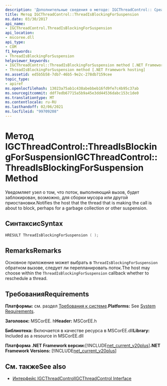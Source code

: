 ```yaml
---
description: 'Дополнительные сведения о методе: IGCThreadControl:: Среадисблоккингфорсуспенсион'
title: Метод IGCThreadControl::ThreadIsBlockingForSuspension
ms.date: 03/30/2017
api_name:
- IGCThreadControl.ThreadIsBlockingForSuspension
api_location:
- mscoree.dll
api_type:
- COM
f1_keywords:
- ThreadIsBlockingForSuspension
helpviewer_keywords:
- IGCThreadControl::ThreadIsBlockingForSuspension method [.NET Framework hosting]
- ThreadIsBlockingForSuspension method [.NET Framework hosting]
ms.assetid: ed5b5b58-7db7-46b5-9e2c-278db7159cee
topic_type:
- apiref
ms.openlocfilehash: 13023a75ab1c438abebbeb16fd9fe7c4b95c37ab
ms.sourcegitcommit: ddf7edb67715a5b9a45e3dd44536dabc153c1de0
ms.translationtype: MT
ms.contentlocale: ru-RU
ms.lasthandoff: 02/06/2021
ms.locfileid: "99709208"
---
```

# <a name="igcthreadcontrolthreadisblockingforsuspension-method"></a><span data-ttu-id="2bdaf-103">Метод IGCThreadControl::ThreadIsBlockingForSuspension</span><span class="sxs-lookup"><span data-stu-id="2bdaf-103">IGCThreadControl::ThreadIsBlockingForSuspension Method</span></span>

<span data-ttu-id="2bdaf-104">Уведомляет узел о том, что поток, выполняющий вызов, будет заблокирован, возможно, для сборки мусора или другой приостановки.</span><span class="sxs-lookup"><span data-stu-id="2bdaf-104">Notifies the host that the thread that is making the call is about to block, perhaps for a garbage collection or other suspension.</span></span>  
  
## <a name="syntax"></a><span data-ttu-id="2bdaf-105">Синтаксис</span><span class="sxs-lookup"><span data-stu-id="2bdaf-105">Syntax</span></span>  
  
```cpp  
HRESULT ThreadIsBlockingForSuspension ( );  
```  
  
## <a name="remarks"></a><span data-ttu-id="2bdaf-106">Remarks</span><span class="sxs-lookup"><span data-stu-id="2bdaf-106">Remarks</span></span>  

 <span data-ttu-id="2bdaf-107">Основное приложение может выбрать в `ThreadIsBlockingForSuspension` обратном вызове, следует ли перепланировать поток.</span><span class="sxs-lookup"><span data-stu-id="2bdaf-107">The host may choose within the `ThreadIsBlockingForSuspension` callback whether to reschedule a thread.</span></span>  
  
## <a name="requirements"></a><span data-ttu-id="2bdaf-108">Требования</span><span class="sxs-lookup"><span data-stu-id="2bdaf-108">Requirements</span></span>  

 <span data-ttu-id="2bdaf-109">**Платформы:** см. раздел [Требования к системе](../../get-started/system-requirements.md).</span><span class="sxs-lookup"><span data-stu-id="2bdaf-109">**Platforms:** See [System Requirements](../../get-started/system-requirements.md).</span></span>  
  
 <span data-ttu-id="2bdaf-110">**Заголовок:** MSCorEE. h</span><span class="sxs-lookup"><span data-stu-id="2bdaf-110">**Header:** MSCorEE.h</span></span>  
  
 <span data-ttu-id="2bdaf-111">**Библиотека:** Включается в качестве ресурса в MSCorEE.dll</span><span class="sxs-lookup"><span data-stu-id="2bdaf-111">**Library:** Included as a resource in MSCorEE.dll</span></span>  
  
 <span data-ttu-id="2bdaf-112">**Платформа .NET Framework версии:**[!INCLUDE[net_current_v20plus](../../../../includes/net-current-v20plus-md.md)]</span><span class="sxs-lookup"><span data-stu-id="2bdaf-112">**.NET Framework Versions:** [!INCLUDE[net_current_v20plus](../../../../includes/net-current-v20plus-md.md)]</span></span>  
  
## <a name="see-also"></a><span data-ttu-id="2bdaf-113">См. также</span><span class="sxs-lookup"><span data-stu-id="2bdaf-113">See also</span></span>

- [<span data-ttu-id="2bdaf-114">Интерфейс IGCThreadControl</span><span class="sxs-lookup"><span data-stu-id="2bdaf-114">IGCThreadControl Interface</span></span>](igcthreadcontrol-interface.md)
